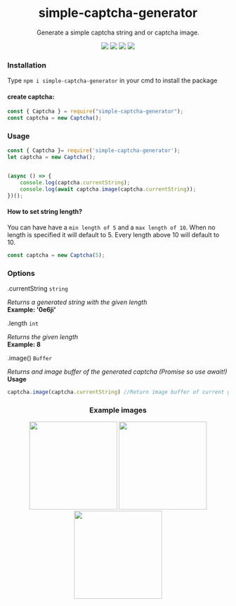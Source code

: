 <div align="center">

# simple-captcha-generator
  
Generate a simple captcha string and or captcha image.
  
 <img src="https://img.shields.io/github/languages/top/Nidrux/simple-captcha-generator">
 <img src="https://img.shields.io/codacy/grade/415e4c6f1c5648098bdd039f7666212f">
 <img src="https://img.shields.io/github/repo-size/Nidrux/simple-captcha-generator">
 <a href="https://www.npmjs.com/package/simple-captcha-generator"><img src="https://img.shields.io/npm/v/simple-captcha-generator"></a>
 </div>
 
### Installation

Type `npm i simple-captcha-generator` in your cmd to install the package


#### create captcha:
```js
const { Captcha } = require("simple-captcha-generator");
const captcha = new Captcha();
```

### Usage

```js
const { Captcha }= require('simple-captcha-generator');
let captcha = new Captcha();


(async () => {
    console.log(captcha.currentString);
    console.log(await captcha.image(captcha.currentString));
})();
```

#### How to set string length?

You can have have a `min length of 5` and a `max length of 10`. When no length is specified it will default to 5. Every length above 10 will default to 10.

```js
const captcha = new Captcha(5);
```
### Options

.currentString `string`

  <i>Returns a generated string with the given length</i><br>
  <strong>Example: '0e6ji'</strong>

.length `int`

  <i>Returns the given length</i><br>
  <strong>Example: 8</strong>

.image() `Buffer`

  <i>Returns and image buffer of the generated captcha (Promise so use await!)</i><br>
  <strong>Usage</strong>
  ```js
  captcha.image(captcha.currentString) //Return image buffer of current generated string
  ```


<div align="center">
  
### Example images
  
<img src="https://cdn.discordapp.com/attachments/861785154980806696/861981966785576960/file.jpg" display="inline-block" width="200px" height="auto">
<img src="https://media.discordapp.net/attachments/861785154980806696/861981905394335775/file.jpg" display="inline-block" width="200px" height="auto">
<img src="https://cdn.discordapp.com/attachments/861785154980806696/861982300664234004/file.jpg" display="inline-block" width="200px" height="auto">
</div>
